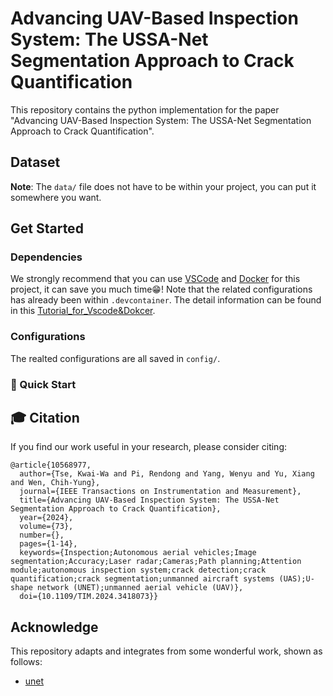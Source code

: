 # Advancing UAV-Based Inspection System: The USSA-Net Segmentation Approach to Crack Quantification
This repository contains the python implementation for the paper "Advancing UAV-Based Inspection System: The USSA-Net Segmentation Approach to Crack Quantification".

## Dataset

**Note**: The `data/` file does not have to be within your project, you can put it somewhere you want.

## Get Started
### Dependencies
We strongly recommend that you can use [VSCode](https://code.visualstudio.com/) and [Docker](https://www.docker.com/) for this project, it can save you much time😁! Note that the related configurations has already been within `.devcontainer`. The detail information can be found in this [Tutorial_for_Vscode&Dokcer](https://github.com/Devin-Pi/Tutorial_for_VScode_Docker).

### Configurations
The realted configurations are all saved in `config/`. 


### 🚀 Quick Start

## 🎓 Citation
If you find our work useful in your research, please consider citing:
```
@article{10568977,
  author={Tse, Kwai-Wa and Pi, Rendong and Yang, Wenyu and Yu, Xiang and Wen, Chih-Yung},
  journal={IEEE Transactions on Instrumentation and Measurement}, 
  title={Advancing UAV-Based Inspection System: The USSA-Net Segmentation Approach to Crack Quantification}, 
  year={2024},
  volume={73},
  number={},
  pages={1-14},
  keywords={Inspection;Autonomous aerial vehicles;Image segmentation;Accuracy;Laser radar;Cameras;Path planning;Attention module;autonomous inspection system;crack detection;crack quantification;crack segmentation;unmanned aircraft systems (UAS);U-shape network (UNET);unmanned aerial vehicle (UAV)},
  doi={10.1109/TIM.2024.3418073}}
```
## Acknowledge
This repository adapts and integrates from some wonderful work, shown as follows:

- [unet](https://github.com/milesial/Pytorch-UNet)
